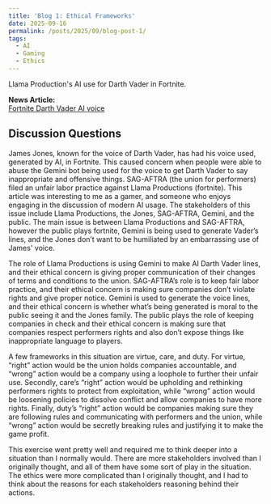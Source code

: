 ```yaml
---
title: 'Blog 1: Ethical Frameworks'
date: 2025-09-16
permalink: /posts/2025/09/blog-post-1/
tags:
  - AI
  - Gaming
  - Ethics
---
```


Llama Production's AI use for Darth Vader in Fortnite.

**News Article:**  
[Fortnite Darth Vader AI voice](https://www.nytimes.com/2025/05/20/arts/fortnite-darth-vader-ai-voice.html)

Discussion Questions
---
James Jones, known for the voice of Darth Vader, has had his voice used, generated by AI, in Fortnite. This caused concern when people were able to abuse the Gemini bot being used for the voice to get Darth Vader to say inappropriate and offensive things. SAG-AFTRA (the union for performers) filed an unfair labor practice against Llama Productions (fortnite). This article was interesting to me as a gamer, and someone who enjoys engaging in the discussion of modern AI usage. The stakeholders of this issue include Llama Productions, the Jones, SAG-AFTRA, Gemini, and the public. The main issue is between Llama Productions and SAG-AFTRA, however the public plays fortnite, Gemini is being used to generate Vader’s lines, and the Jones don’t want to be humiliated by an embarrassing use of James' voice. 

The role of Llama Productions is using Gemini to make AI Darth Vader lines, and their ethical concern is giving proper communication of their changes of terms and conditions to the union. SAG-AFTRA’s role is to keep fair labor practice, and their ethical concern is making sure companies don’t violate rights and give proper notice. Gemini is used to generate the voice lines, and their ethical concern is whether what’s being generated is moral to the public seeing it and the Jones family. The public plays the role of keeping companies in check and their ethical concern is making sure that companies respect performers rights and also don’t expose things like inappropriate language to players.

A few frameworks in this situation are virtue, care, and duty. For virtue, “right” action would be the union holds companies accountable, and “wrong” action would be a company using a loophole to further their unfair use. Secondly, care’s “right” action would be upholding and rethinking performers rights to protect from exploitation, while “wrong” action would be loosening policies to dissolve conflict and allow companies to have more rights. Finally, duty’s “right” action would be companies making sure they are following rules and communicating with performers and the union, while “wrong” action would be secretly breaking rules and justifying it to make the game profit.

This exercise went pretty well and required me to think deeper into a situation than I normally would. There are more stakeholders involved than I originally thought, and all of them have some sort of play in the situation. The ethics were more complicated than I originally thought, and I had to think about the reasons for each stakeholders reasoning behind their actions.
